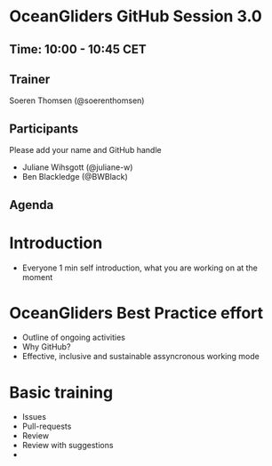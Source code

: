 # OceanGliders GitHub Session 3.0
## Time: 10:00 - 10:45 CET

## Trainer
Soeren Thomsen (@soerenthomsen)

## Participants 
Please add your name and GitHub handle
- Juliane Wihsgott (@juliane-w)
- Ben Blackledge (@BWBlack)

## Agenda 

# Introduction
- Everyone 1 min self introduction, what you are working on at the moment

# OceanGliders Best Practice effort
- Outline of ongoing activities
- Why GitHub?
- Effective, inclusive and sustainable assyncronous working mode

# Basic training
- Issues
- Pull-requests
- Review
- Review with suggestions 
- 


